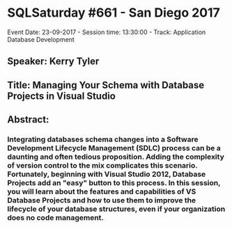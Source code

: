 # SQLSaturday #661 - San Diego 2017
Event Date: 23-09-2017 - Session time: 13:30:00 - Track: Application  Database Development
## Speaker: Kerry Tyler
## Title: Managing Your Schema with Database Projects in Visual Studio
## Abstract:
### Integrating databases schema changes into a Software Development Lifecycle Management (SDLC) process can be a  daunting and often tedious proposition. Adding  the complexity of version control to the mix complicates this scenario. Fortunately, beginning with Visual Studio 2012, Database Projects add an "easy" button to this process. In this session, you will learn about the features and capabilities of VS Database Projects and how to use them to improve the lifecycle of your database structures, even if your organization does no code management.
